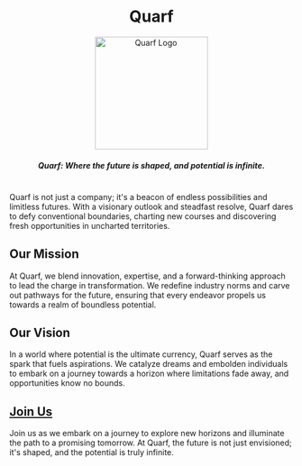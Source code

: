 
<div align="center">
  <h1>Quarf</h1>
  <img src="https://github.com/Quarf-AI/.github/assets/18141491/1df447f1-7ade-4e89-a95a-17f9e1e55e46" alt="Quarf Logo" width="200"/>
</div>

<div align="center">
  <h4><em>Quarf: Where the future is shaped, and potential is infinite.</em></h4>
</div>


#

Quarf is not just a company; it's a beacon of endless possibilities and limitless futures. With a visionary outlook and steadfast resolve, Quarf dares to defy conventional boundaries, charting new courses and discovering fresh opportunities in uncharted territories.

## Our Mission

At Quarf, we blend innovation, expertise, and a forward-thinking approach to lead the charge in transformation. We redefine industry norms and carve out pathways for the future, ensuring that every endeavor propels us towards a realm of boundless potential.

## Our Vision

In a world where potential is the ultimate currency, Quarf serves as the spark that fuels aspirations. We catalyze dreams and embolden individuals to embark on a journey towards a horizon where limitations fade away, and opportunities know no bounds.

<h2><a href="https://www.linkedin.com/company/quarf/">Join Us</a></h2>

<p>Join us as we embark on a journey to explore new horizons and illuminate the path to a promising tomorrow. At Quarf, the future is not just envisioned; it's shaped, and the potential is truly infinite.</p>



<!--

**Here are some ideas to get you started:**

🙋‍♀️ A short introduction - what is your organization all about?
🌈 Contribution guidelines - how can the community get involved?
👩‍💻 Useful resources - where can the community find your docs? Is there anything else the community should know?
🍿 Fun facts - what does your team eat for breakfast?
🧙 Remember, you can do mighty things with the power of [Markdown](https://docs.github.com/github/writing-on-github/getting-started-with-writing-and-formatting-on-github/basic-writing-and-formatting-syntax)
-->
